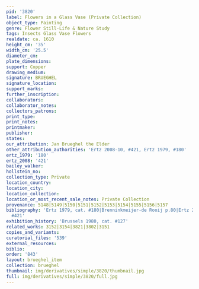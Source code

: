 ```yaml
---
pid: '3820'
label: Flowers in a Glass Vase (Private Collection)
object_type: Painting
genre: Flower Still-Life & Nature Study
tags: Insects Glass Vase Flowers
realdate: ca. 1610
height_cm: '35'
width_cm: '25.5'
diameter_cm: 
plate_dimensions: 
support: Copper
drawing_medium: 
signature: BRUEGHEL
signature_location: 
support_marks: 
further_inscription: 
collaborators: 
collaborator_notes: 
collectors_patrons: 
print_type: 
print_notes: 
printmaker: 
publisher: 
states: 
our_attribution: Jan Brueghel the Elder
other_attribution_authorities: 'Ertz 2008-10, #421, Ertz 1979, #180'
ertz_1979: '180'
ertz_2008: '421'
bailey_walker: 
hollstein_no: 
collection_type: Private
location_country: 
location_city: 
location_collection: 
location_or_most_recent_sale_notes: Private Collection
provenance: 5148|5149|5150|5151|5152|5153|5154|5155|5156|5157
bibliography: 'Ertz 1979, cat. #180|Brenninkmeijer-de Rooij p.80|Ertz 2008-10, cat.
  #421'
exhibition_history: 'Brussels 1980, cat. #127'
related_works: 3152|3154|3821|3802|3151
copies_and_variants: 
curatorial_files: '539'
external_resources: 
biblio: 
order: '843'
layout: brueghel_item
collection: brueghel
thumbnail: img/derivatives/simple/3820/thumbnail.jpg
full: img/derivatives/simple/3820/full.jpg
---
```

